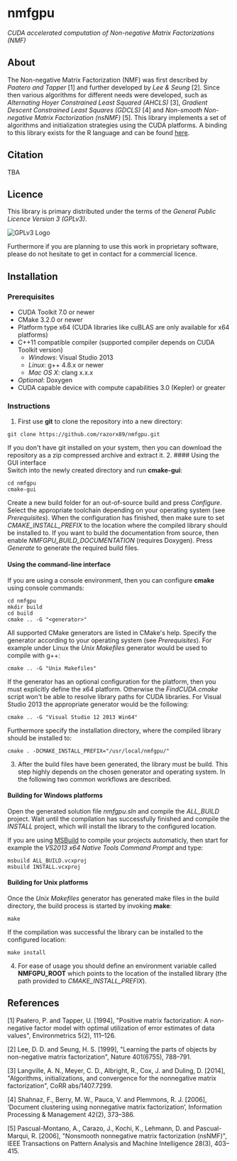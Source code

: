 # nmfgpu
*CUDA accelerated computation of Non-negative Matrix Factorizations (NMF)*

## About
The Non-negative Matrix Factorization (NMF) was first described by *Paatero and Tapper* [1]
and further developed by *Lee & Seung* [2]. Since then various algorithms for different needs were developed,
such as *Alternating Hoyer Constrained Least Squared (AHCLS)* [3], *Gradient Descent Constrained Least Squares (GDCLS)* [4]
and *Non-smooth Non-negative Matrix Factorization (nsNMF)* [5]. This library implements a set of algorithms and initialization strategies
using the CUDA platforms. A binding to this library exists for the R language and can be found [here](https://github.com/razorx89/nmfgpu4R).

## Citation
TBA

## Licence
This library is primary distributed under the terms of the *General Public Licence Version 3 (GPLv3)*.

![GPLv3 Logo](http://www.gnu.org/graphics/gplv3-127x51.png "GPLv3 Logo")

Furthermore if you are planning to use this work in proprietary software, please
do not hesitate to get in contact for a commercial licence.

## Installation

### Prerequisites
- CUDA Toolkit 7.0 or newer
- CMake 3.2.0 or newer
- Platform type x64 (CUDA libraries like cuBLAS are only available for x64 platforms)
- C++11 compatible compiler (supported compiler depends on CUDA Toolkit version)
  - *Windows*: Visual Studio 2013
  - *Linux*: g++ 4.8.x or newer
  - *Mac OS X*: clang x.x.x
- *Optional*: Doxygen
- CUDA capable device with compute capabilities 3.0 (Kepler) or greater

### Instructions

1. First use __git__ to clone the repository into a new directory:  
  ```
  git clone https://github.com/razorx89/nmfgpu.git
  ```  
  If you don't have git installed on your system, then you can download the repository as a zip compressed archive and extract it.
2. #### Using the GUI interface  
  Switch into the newly created directory and run __cmake-gui__:
  ```
  cd nmfgpu
  cmake-gui
  ```
  Create a new build folder for an out-of-source build and press *Configure*. Select the appropriate toolchain depending on your operating system (see *Prerequisites*). When the configuration has finished, then make sure to set *CMAKE_INSTALL_PREFIX* to the location where the compiled library should be installed to. If you want to build the documentation from source, then enable *NMFGPU_BUILD_DOCUMENTATION* (requires Doxygen). Press *Generate* to generate the required build files.

  #### Using the command-line interface
  If you are using a console environment, then you can configure __cmake__ using console commands:
  ```
  cd nmfgpu
  mkdir build
  cd build
  cmake .. -G "<generator>"
  ```
  All supported CMake generators are listed in CMake's help. Specify the generator according to your operating system (see *Prerequisites*). For example under Linux the *Unix Makefiles* generator would be used to compile with g++:
  ```
  cmake .. -G "Unix Makefiles"
  ```
  If the generator has an optional configuration for the platform, then you must explicitly define the x64 platform. Otherwise the *FindCUDA.cmake* script won't be able to resolve library paths for CUDA libraries. For Visual Studio 2013 the appropriate generator would be the following:
  ```
  cmake .. -G "Visual Studio 12 2013 Win64"
  ```
  Furthermore specify the installation directory, where the compiled library should be installed to:
  ```
  cmake . -DCMAKE_INSTALL_PREFIX="/usr/local/nmfgpu/"
  ```
3. After the build files have been generated, the library must be build. This step highly depends on the chosen generator and operating system. In the following two common workflows are described.

  #### Building for Windows platforms
  Open the generated solution file *nmfgpu.sln* and compile the *ALL_BUILD* project. Wait until the compilation has successfully finished and compile the *INSTALL* project, which will install the library to the configured location.

  If you are using [MSBuild](https://msdn.microsoft.com/en-us/library/wea2sca5%28v=vs.90%29.aspx) to compile your projects automaticly, then start for example the *VS2013 x64 Native Tools Command Prompt* and type:
  ```
  msbuild ALL_BUILD.vcxproj
  msbuild INSTALL.vcxproj
  ```

  #### Building for Unix platforms
  Once the *Unix Makefiles* generator has generated make files in the build directory, the build process is started by invoking __make__:
  ```
  make
  ```
  If the compilation was successful the library can be installed to the configured location:
  ```
  make install
  ```
4. For ease of usage you should define an environment variable called __NMFGPU_ROOT__ which points to the location of the installed library (the path provided to *CMAKE_INSTALL_PREFIX*).

## References
[1] Paatero, P. and Tapper, U. [1994], "Positive matrix factorization: A non-negative factor model with optimal utilization of error estimates of data values", Environmetrics 5(2), 111–126.  

[2] Lee, D. D. and Seung, H. S. [1999], "Learning the parts of objects by non-negative matrix factorization", Nature 401(6755), 788–791.  

[3] Langville, A. N., Meyer, C. D., Albright, R., Cox, J. and Duling, D. [2014], "Algorithms, initializations, and convergence for the nonnegative matrix factorization", CoRR abs/1407.7299.  

[4] Shahnaz, F., Berry, M. W., Pauca, V. and Plemmons, R. J. [2006], ‘Document clustering using nonnegative matrix factorization’, Information Processing & Management 42(2), 373–386.   

[5] Pascual-Montano, A., Carazo, J., Kochi, K., Lehmann, D. and Pascual-Marqui, R. [2006], "Nonsmooth nonnegative matrix factorization (nsNMF)", IEEE Transactions on Pattern Analysis and Machine Intelligence 28(3), 403–415.